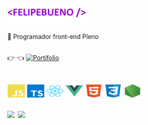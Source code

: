 <img width="180em" src="https://github.com/buenomoreto/logo/blob/main/logo-github.svg" />

:notebook: Programador front-end Pleno

##
:point_right: :point_left: [![Portifolio](https://buenofelipe.com/favicon.ico)](https://buenofelipe.com/)

##
<div style="display: inline_block"><br>
  <img align="center" alt="Oseas-Js" height="30" width="40" src="https://raw.githubusercontent.com/devicons/devicon/master/icons/javascript/javascript-plain.svg">
  <img align="center" alt="Oseas-Ts" height="30" width="40" src="https://raw.githubusercontent.com/devicons/devicon/master/icons/typescript/typescript-plain.svg">
  <img align="center" alt="Oseas-React" height="30" width="40" src="https://raw.githubusercontent.com/devicons/devicon/master/icons/react/react-original.svg">
  <img align="center" alt="Oseas-React" height="30" width="40" src="https://github.com/devicons/devicon/blob/master/icons/vuejs/vuejs-original.svg">
  <img align="center" alt="Oseas-HTML" height="30" width="40" src="https://raw.githubusercontent.com/devicons/devicon/master/icons/html5/html5-original.svg">
  <img align="center" alt="Oseas-CSS" height="30" width="40" src="https://raw.githubusercontent.com/devicons/devicon/master/icons/css3/css3-original.svg">
  <img align="center" alt="Oseas-Node" height="30" width="40" src="https://raw.githubusercontent.com/devicons/devicon/master/icons/nodejs/nodejs-original.svg">
</div>

##

<div>
  <img width="50%" src="https://github-readme-stats.vercel.app/api?username=buenomoreto&show_icons=true&theme=dracula" />&nbsp
  <img width="48%" src="https://github-readme-stats.vercel.app/api/top-langs/?username=buenomoreto&layout=compact&theme=dracula" />
</div>
